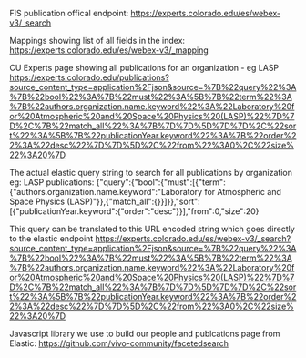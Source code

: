 FIS publication offical endpoint: 
https://experts.colorado.edu/es/webex-v3/_search

Mappings showing list of all fields in the index:
https://experts.colorado.edu/es/webex-v3/_mapping

CU Experts page showing all publications for an organization - eg LASP
https://experts.colorado.edu/publications?source_content_type=application%2Fjson&source=%7B%22query%22%3A%7B%22bool%22%3A%7B%22must%22%3A%5B%7B%22term%22%3A%7B%22authors.organization.name.keyword%22%3A%22Laboratory%20for%20Atmospheric%20and%20Space%20Physics%20(LASP)%22%7D%7D%2C%7B%22match_all%22%3A%7B%7D%7D%5D%7D%7D%2C%22sort%22%3A%5B%7B%22publicationYear.keyword%22%3A%7B%22order%22%3A%22desc%22%7D%7D%5D%2C%22from%22%3A0%2C%22size%22%3A20%7D

The actual elastic query string to search for all publications by organization eg: LASP publications:
{"query":{"bool":{"must":[{"term":{"authors.organization.name.keyword":"Laboratory for Atmospheric and Space Physics (LASP)"}},{"match_all":{}}]}},"sort":[{"publicationYear.keyword":{"order":"desc"}}],"from":0,"size":20}

This query can be translated to this URL encoded string which goes directly to the elastic endpoint
https://experts.colorado.edu/es/webex-v3/_search?source_content_type=application%2Fjson&source=%7B%22query%22%3A%7B%22bool%22%3A%7B%22must%22%3A%5B%7B%22term%22%3A%7B%22authors.organization.name.keyword%22%3A%22Laboratory%20for%20Atmospheric%20and%20Space%20Physics%20(LASP)%22%7D%7D%2C%7B%22match_all%22%3A%7B%7D%7D%5D%7D%7D%2C%22sort%22%3A%5B%7B%22publicationYear.keyword%22%3A%7B%22order%22%3A%22desc%22%7D%7D%5D%2C%22from%22%3A0%2C%22size%22%3A20%7D


Javascript library we use to build our people and publcations page from Elastic:
https://github.com/vivo-community/facetedsearch

